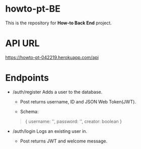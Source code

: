 # howto-pt-BE

This is the repository for **How-to Back End** project.

# API URL
https://howto-pt-042219.herokuapp.com/api

# Endpoints
 - /auth/register
    Adds a user to the database. 
     - Post returns username, ID and JSON Web Token(JWT).

     - Schema:
     > { username: '',
     >   password: '',
     >   creator: boolean }
 
 - /auth/login
    Logs an existing user in.  
     - Post returns JWT and welcome message.